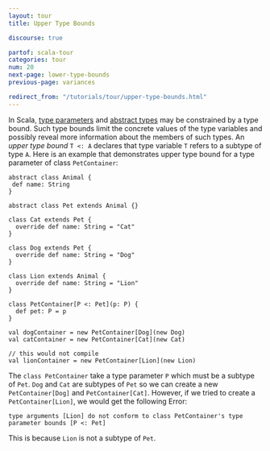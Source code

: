 ```yaml
---
layout: tour
title: Upper Type Bounds

discourse: true

partof: scala-tour
categories: tour
num: 20
next-page: lower-type-bounds
previous-page: variances

redirect_from: "/tutorials/tour/upper-type-bounds.html"
---
```


In Scala, [type parameters](generic-classes.html) and [abstract types](abstract-types.html) may be constrained by a type bound. Such type bounds limit the concrete values of the type variables and possibly reveal more information about the members of such types. An _upper type bound_ `T <: A` declares that type variable `T` refers to a subtype of type `A`.
Here is an example that demonstrates upper type bound for a type parameter of class `PetContainer`:

```tut
abstract class Animal {
 def name: String
}

abstract class Pet extends Animal {}

class Cat extends Pet {
  override def name: String = "Cat"
}

class Dog extends Pet {
  override def name: String = "Dog"
}

class Lion extends Animal {
  override def name: String = "Lion"
}

class PetContainer[P <: Pet](p: P) {
  def pet: P = p
}

val dogContainer = new PetContainer[Dog](new Dog)
val catContainer = new PetContainer[Cat](new Cat)
```

```tut:fail
// this would not compile
val lionContainer = new PetContainer[Lion](new Lion)
```
The `class PetContainer` take a type parameter `P` which must be a subtype of `Pet`. `Dog` and `Cat` are subtypes of `Pet` so we can create a new `PetContainer[Dog]` and `PetContainer[Cat]`. However, if we tried to create a `PetContainer[Lion]`, we would get the following Error:

`type arguments [Lion] do not conform to class PetContainer's type parameter bounds [P <: Pet]`

This is because `Lion` is not a subtype of `Pet`.
